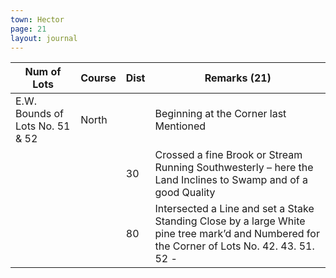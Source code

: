 ```yaml
---
town: Hector
page: 21
layout: journal
---
```


| Num of Lots | Course | Dist | Remarks (21) |
|-|-|-|-|
| E.W. Bounds of Lots No. 51 & 52 | North | | Beginning at the Corner last Mentioned |
| | | 30 | Crossed a fine Brook or Stream Running Southwesterly – here the Land Inclines to Swamp and of a good Quality |
| | | 80 | Intersected a Line and set a Stake Standing Close by a large White pine tree mark’d and Numbered for the Corner of Lots No. 42. 43. 51. 52 - |
